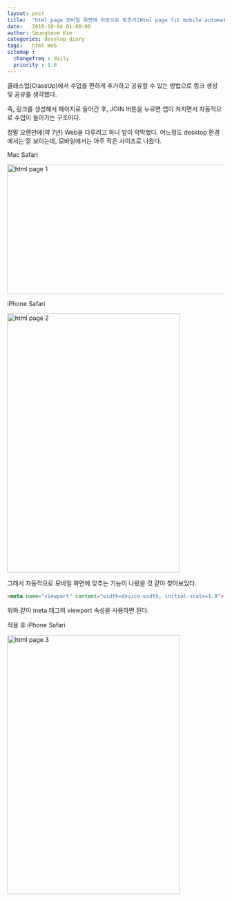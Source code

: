 ```yaml
---
layout: post
title:  "html page 모바일 화면에 자동으로 맞추기(Html page fit mobile automatically)."
date:   2018-10-04 01:00:00
author: Seungbeom Kim
categories: develop_diary
tags:	html Web
sitemap :
  changefreq : daily
  priority : 1.0
---
```


클래스업(ClassUp)에서 수업을 편하게 추가하고 공유할 수 있는 방법으로 링크 생성 및 공유를 생각했다.

즉, 링크를 생성해서 페이지로 들어간 후, JOIN 버튼을 누르면 앱이 켜지면서 자동적으로 수업이 들어가는 구조이다.

정말 오랜만에(약 7년) Web을 다루려고 하니 앞이 막막했다. 어느정도 desktop 환경에서는 잘 보이는데, 모바일에서는 아주 작은 사이즈로 나왔다.

Mac Safari

<img src="{{ site.baseurl }}/assets/develop_diary/html_page_1.png" title="html page 1" class="post-image" style="width: 600px; height: 300px">

iPhone Safari

<img src="{{ site.baseurl }}/assets/develop_diary/html_page_2.png" title="html page 2" class="post-image" style="width: 400px; height: 600px">


그래서 자동적으로 모바일 화면에 맞추는 기능이 나왔을 것 같아 찾아보았다.

```Html
<meta name="viewport" content="width=device-width, initial-scale=1.0">
```

위와 같이 meta 태그의 viewport 속성을 사용하면 된다.

적용 후 iPhone Safari

<img src="{{ site.baseurl }}/assets/develop_diary/html_page_3.png" title="html page 3" class="post-image" style="width: 400px; height: 600px">
